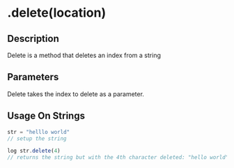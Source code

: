# .delete(location)

## Description

Delete is a method that deletes an index from a string

## Parameters

Delete takes the index to delete as a parameter.

## Usage On Strings

```javascript
str = "helllo world"
// setup the string

log str.delete(4)
// returns the string but with the 4th character deleted: "hello world"
```
